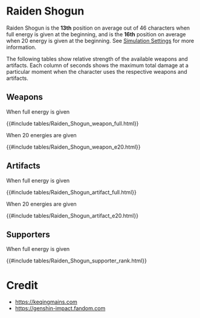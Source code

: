 # Raiden Shogun

Raiden Shogun is the **13th** position on average out of 46
characters when full energy is given at the beginning, and is the
**16th** position on average when 20 energy is given at the
beginning. See [Simulation Settings](./simulation_settings.md) for more
information.

The following tables show relative strength of the available weapons and
artifacts. Each column of seconds shows the maximum total damage at a
particular moment when the character uses the respective weapons and
artifacts.

## Weapons

When full energy is given

{{#include tables/Raiden_Shogun_weapon_full.html}}

When 20 energies are given

{{#include tables/Raiden_Shogun_weapon_e20.html}}

## Artifacts

When full energy is given

{{#include tables/Raiden_Shogun_artifact_full.html}}

When 20 energies are given

{{#include tables/Raiden_Shogun_artifact_e20.html}}

## Supporters

When full energy is given

{{#include tables/Raiden_Shogun_supporter_rank.html}}

# Credit

- <https://keqingmains.com>
- <https://genshin-impact.fandom.com>
